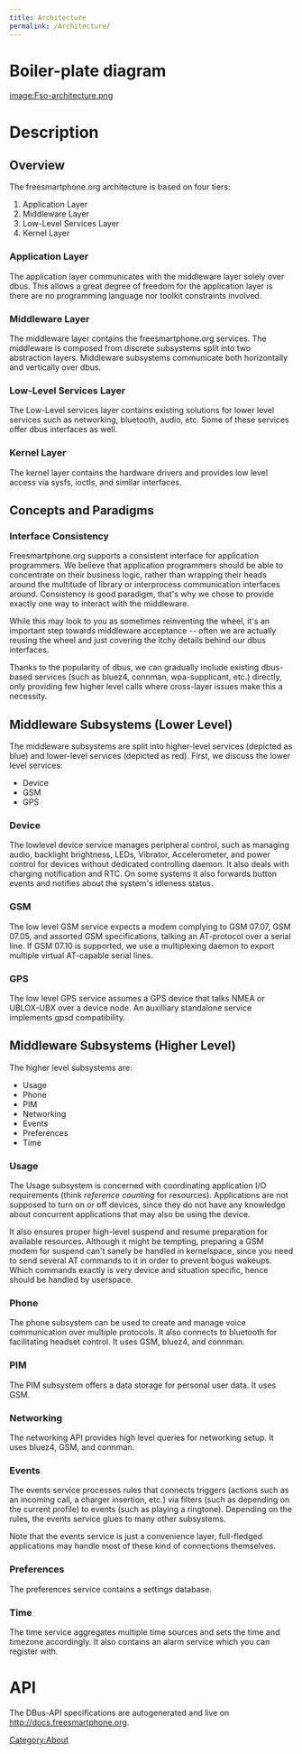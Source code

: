 ```yaml
---
title: Architecture
permalink: /Architecture/
---
```


Boiler-plate diagram
====================

[image:Fso-architecture.png](/image:Fso-architecture.png "wikilink")

Description
===========

Overview
--------

The freesmartphone.org architecture is based on four tiers:

1.  Application Layer
2.  Middleware Layer
3.  Low-Level Services Layer
4.  Kernel Layer

### Application Layer

The application layer communicates with the middleware layer solely over dbus. This allows a great degree of freedom for the application layer is there are no programming language nor toolkit constraints involved.

### Middleware Layer

The middleware layer contains the freesmartphone.org services. The middleware is composed from discrete subsystems split into two abstraction layers. Middleware subsystems communicate both horizontally and vertically over dbus.

### Low-Level Services Layer

The Low-Level services layer contains existing solutions for lower level services such as networking, bluetooth, audio, etc. Some of these services offer dbus interfaces as well.

### Kernel Layer

The kernel layer contains the hardware drivers and provides low level access via sysfs, ioctls, and similar interfaces.

Concepts and Paradigms
----------------------

### Interface Consistency

Freesmartphone.org supports a consistent interface for application programmers. We believe that application programmers should be able to concentrate on their business logic, rather than wrapping their heads around the multitude of library or interprocess communication interfaces around. Consistency is good paradigm, that's why we chose to provide exactly one way to interact with the middleware.

While this may look to you as sometimes reinventing the wheel, it's an important step towards middleware acceptance -- often we are actually reusing the wheel and just covering the itchy details behind our dbus interfaces.

Thanks to the popularity of dbus, we can gradually include existing dbus-based services (such as bluez4, connman, wpa-supplicant, etc.) directly, only providing few higher level calls where cross-layer issues make this a necessity.

Middleware Subsystems (Lower Level)
-----------------------------------

The middleware subsystems are split into higher-level services (depicted as blue) and lower-level services (depicted as red). First, we discuss the lower level services:

-   Device
-   GSM
-   GPS

### Device

The lowlevel device service manages peripheral control, such as managing audio, backlight brightness, LEDs, Vibrator, Accelerometer, and power control for devices without dedicated controlling daemon. It also deals with charging notification and RTC. On some systems it also forwards button events and notifies about the system's idleness status.

### GSM

The low level GSM service expects a modem complying to GSM 07.07, GSM 07.05, and assorted GSM specifications, talking an AT-protocol over a serial line. If GSM 07.10 is supported, we use a multiplexing daemon to export multiple virtual AT-capable serial lines.

### GPS

The low level GPS service assumes a GPS device that talks NMEA or UBLOX-UBX over a device node. An auxilliary standalone service implements gpsd compatibility.

Middleware Subsystems (Higher Level)
------------------------------------

The higher level subsystems are:

-   Usage
-   Phone
-   PIM
-   Networking
-   Events
-   Preferences
-   Time

### Usage

The Usage subsystem is concerned with coordinating application I/O requirements (think *reference counting* for resources). Applications are not supposed to turn on or off devices, since they do not have any knowledge about concurrent applications that may also be using the device.

It also ensures proper high-level suspend and resume preparation for available resources. Although it might be tempting, preparing a GSM modem for suspend can't sanely be handled in kernelspace, since you need to send several AT commands to it in order to prevent bogus wakeups. Which commands exactly is very device and situation specific, hence should be handled by userspace.

### Phone

The phone subsystem can be used to create and manage voice communication over multiple protocols. It also connects to bluetooth for facilitating headset control. It uses GSM, bluez4, and connman.

### PIM

The PIM subsystem offers a data storage for personal user data. It uses GSM.

### Networking

The networking API provides high level queries for networking setup. It uses bluez4, GSM, and connman.

### Events

The events service processes rules that connects triggers (actions such as an incoming call, a charger insertion, etc.) via filters (such as depending on the current profile) to events (such as playing a ringtone). Depending on the rules, the events service glues to many other subsystems.

Note that the events service is just a convenience layer, full-fledged applications may handle most of these kind of connections themselves.

### Preferences

The preferences service contains a settings database.

### Time

The time service aggregates multiple time sources and sets the time and timezone accordingly. It also contains an alarm service which you can register with.

API
===

The DBus-API specifications are autogenerated and live on <http://docs.freesmartphone.org>.

[Category:About](/Category:About "wikilink")